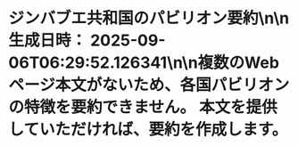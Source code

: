 # ジンバブエ共和国のパビリオン要約\n\n**生成日時：** 2025-09-06T06:29:52.126341\n\n複数のWebページ本文がないため、各国パビリオンの特徴を要約できません。  本文を提供していただければ、要約を作成します。